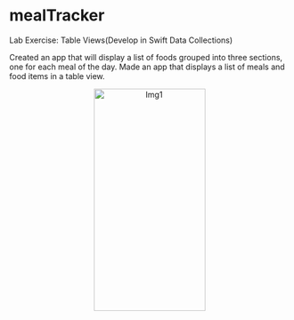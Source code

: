 # mealTracker
Lab Exercise: Table Views(Develop in Swift Data Collections)


Created an app that will display a list of foods grouped into three sections, one for each meal of the day.
Made an app that displays a list of meals and food items in a table view.

<p align="center">
  <img width="200" height = "400" alt="Img1" src="https://user-images.githubusercontent.com/90863360/212495485-f2810bcd-c793-4984-8985-f1d82452e852.png">

</p>
